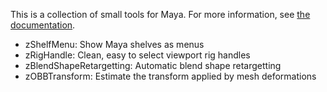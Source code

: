 This is a collection of small tools for Maya.  For more information, see [the documentation](https://zewt.github.io/zMayaTools/index.html).

- zShelfMenu: Show Maya shelves as menus
- zRigHandle: Clean, easy to select viewport rig handles
- zBlendShapeRetargetting: Automatic blend shape retargetting
- zOBBTransform: Estimate the transform applied by mesh deformations

